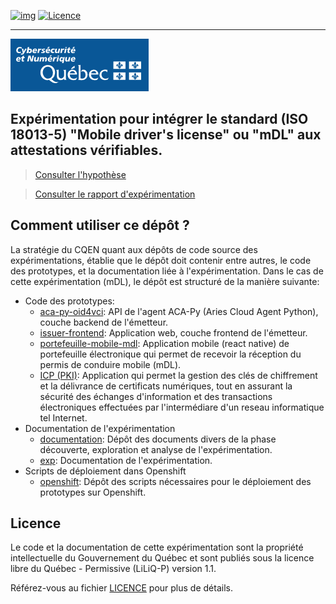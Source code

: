 [![img](https://img.shields.io/badge/Cycle%20de%20Vie-Phase%20d%C3%A9couverte-339999)](https://www.quebec.ca/gouv/politiques-orientations/vitrine-numeriqc/accompagnement-des-organismes-publics/demarche-conception-services-numeriques)
[![Licence](https://img.shields.io/badge/Licence-LiLiQ--R-blue)](LICENCE)

---

<div>
    <img src="https://github.com/CQEN-QDCE/.github/blob/main/images/mcn.png" />
</div>

## Expérimentation pour intégrer le standard (ISO 18013-5) "Mobile driver's license" ou "mDL" aux attestations vérifiables.


>[Consulter l'hypothèse](exp/hypothese.md)

>[Consulter le rapport d'expérimentation](exp/rapport.md)

## Comment utiliser ce dépôt ?

La stratégie du CQEN quant aux dépôts de code source des expérimentations, établie que le dépôt doit contenir entre autres, le code des prototypes, et la documentation liée à l'expérimentation. Dans le cas de cette expérimentation (mDL), le dépôt est structuré de la manière suivante:
- Code des prototypes:
  - [aca-py-oid4vci](./aca-py-oid4vci/README.md): API de l'agent ACA-Py (Aries Cloud Agent Python), couche backend de l'émetteur.
  - [issuer-frontend](./issuer-frontend/README.md): Application web, couche frontend de l'émetteur.
  - [portefeuille-mobile-mdl](https://github.com/CQEN-QDCE/portefeuille-mobile-mdl/tree/5bdd28cfd2f9d44dc6c8f884a753877ea49956b9): Application mobile (react native) de portefeuille électronique qui permet de recevoir la réception du permis de conduire mobile (mDL).
  - [ICP (PKI)](./ICP/README.md): Application qui permet la gestion des clés de chiffrement et la délivrance de certificats numériques, tout en assurant la sécurité des échanges d'information et des transactions électroniques effectuées par l'intermédiare d'un reseau informatique tel Internet.
- Documentation de l'expérimentation
  - [documentation](./documentation): Dépôt des documents divers de la phase découverte, exploration et analyse de l'expérimentation.
  - [exp](./exp/README.md): Documentation de l'expérimentation.
- Scripts de déploiement dans Openshift
  - [openshift](./openshift/README.md): Dépôt des scripts nécessaires pour le déploiement des prototypes sur Openshift.


## Licence

Le code et la documentation de cette expérimentation sont la propriété intellectuelle du Gouvernement du Québec et sont publiés sous la licence libre du Québec - Permissive (LiLiQ-P) version 1.1. 

Référez-vous au fichier [LICENCE](LICENCE) pour plus de détails.